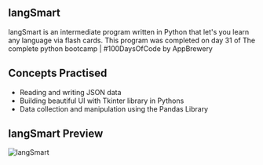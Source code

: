 
## langSmart

langSmart is an intermediate program written in Python that let's you learn any language via flash cards. This program was completed on day 31 of The complete python bootcamp | #100DaysOfCode by AppBrewery

## Concepts Practised

- Reading and writing JSON data
- Building beautiful UI with Tkinter library in Pythons
- Data collection and manipulation using the Pandas Library

## langSmart Preview
![langSmart](https://user-images.githubusercontent.com/98851253/155853766-a18ac6ef-7787-443a-86d6-8c17b9c3d484.gif)
